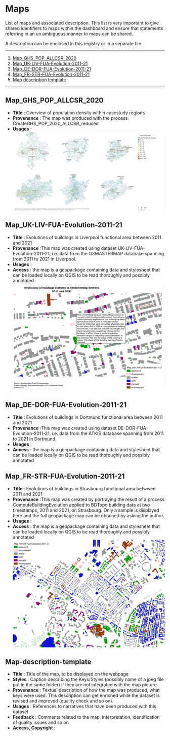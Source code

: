 # Maps

List of maps and associated description. This list is very important to give shared identifiers to maps within the dashboard and ensure that statements referring in an un ambiguous manner to maps can be shared. 

A description can be enclosed in this registry or in a separate file.

*******
 
 1. [Map_GHS_POP_ALLCSR_2020](#map_ghs_pop_allcsr_2020)
 2. [Map_UK-LIV-FUA-Evolution-2011-21](#map_uk-liv-fua-evolution-2011-21)
 3. [Map_DE-DOR-FUA-Evolution-2011-21](#map_de-dor-fua-evolution-2011-21)
 4. [Map_FR-STR-FUA-Evolution-2011-21](#map_fr-str-fua-evolution-2011-21)
 6. [Map description template](#map-description-template)
*******

## Map_GHS_POP_ALLCSR_2020
* **Title** : Overview of population density within casestudy regions
* **Provenance** : The map was produced with the process CreateGHS_POP_2020_ALLCSR_reduced
* **Usages** : 
![Map_GHS_POP_ALLCSR_2020](Map_GHS_POP_ALLCSR_2020.jpeg)

## Map_UK-LIV-FUA-Evolution-2011-21
* **Title** : Evolutions of buildings in Liverpool functional area between 2011 and 2021
* **Provenance** :This map was created using dataset UK-LIV-FUA-Evolution-2011-21, i.e. data from the OSMASTERMAP database spanning from 2011 to 2021 in Liverpool.
* **Usages** : 
* **Access** : the map is a geopackage containing data and stylesheet that can be loaded locally on QGIS to be read thoroughly and possibly annotated
![Map_UK-LIV-FUA-Evolution-2011-21](Map_UK-LIV-FUA-Evolution-2011-21.png)

## Map_DE-DOR-FUA-Evolution-2011-21
* **Title** : Evolutions of buildings in Dortmund functional area between 2011 and 2021
* **Provenance** :This map was created using dataset DE-DOR-FUA-Evolution-2011-21, i.e. data from the ATKIS database spanning from 2011 to 2021 in Dortmund.
* **Usages** : 
* **Access** : the map is a geopackage containing data and stylesheet that can be loaded locally on QGIS to be read thoroughly and possibly annotated

## Map_FR-STR-FUA-Evolution-2011-21
* **Title** : Evolutions of buildings in Strasbourg functional area betwwen 2011 and 2021 
* **Provenance** :This map was created by portraying the result of a process ComputeBuildingEvolution applied to BDTopo building data at two timestamps, 2011 and 2021, on Strasbourg. Only a sample is displayed here and the full geopackage map can be obtained by asking the author. 
* **Usages** :
* **Access** : the map is a geopackage containing data and stylesheet that can be loaded locally on QGIS to be read thoroughly and possibly annotated
![Map_FR-STR-FUA-Evolution-2011-21](Map_FR-STR-FUA-Evolution-2011-21.png)

## Map-description-template
* **Title** : Title of the map, to be displayed on the webpage
* **Styles** : Caption describing the Keys/Styles (possibly name of  a jpeg file put in the same folder) if they are not integrated with the map picture
* **Provenance** : Textual description of how the map was produced, what keys were used. This description can get enriched while the dataset is revised and improved (quality check and so on).
* **Usages** : References to narratives that have been produced with this dataset
* **Feedback** : Comments related to the map, interpretation, identification of quality issues and so on
* **Access, Copyright** : 
 


